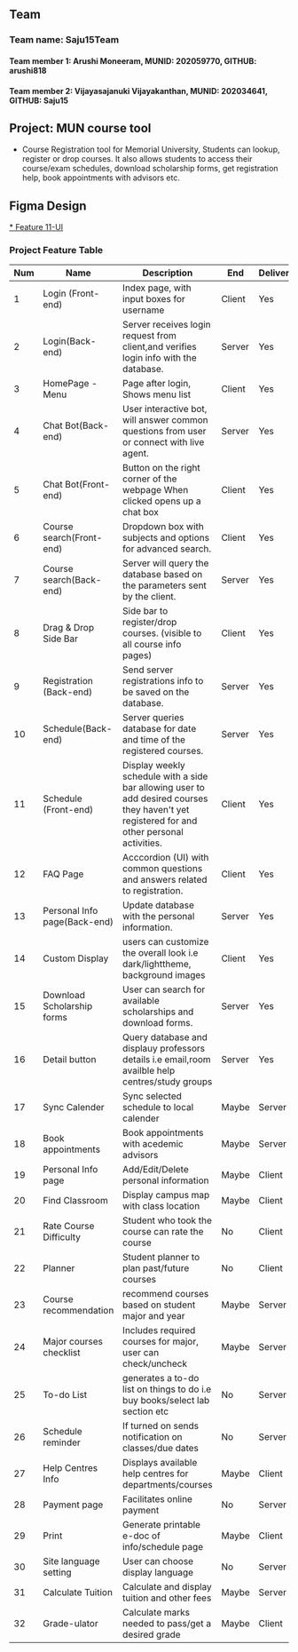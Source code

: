 ## Team

### Team name: Saju15Team
#### Team member 1: Arushi Moneeram, MUNID: 202059770, GITHUB: arushi818
#### Team member 2: Vijayasajanuki Vijayakanthan, MUNID: 202034641, GITHUB: Saju15


## Project: MUN course tool
* Course Registration tool for Memorial University, Students can lookup, register or drop courses. It also allows students to access their course/exam schedules, download scholarship forms, get registration help, book appointments with advisors etc.

## Figma Design
[* Feature 11-UI](https://www.figma.com/file/d56gz5hQFYiS7cCiXRJ7F9/Course-Tool?t=FPrzy8S7XNa7oOiW-1)

### Project Feature Table

|Num|Name|Description|End|Deliver|Who|
|-----|-----|-----|-----|-----|-----|
|1|Login (Front-end)|Index page, with input boxes for username |Client|Yes|arushi818|
|2|Login(Back-end)|Server receives login request from client,and verifies login info with the database.|Server|Yes|Saju15|
|3|HomePage - Menu|Page after login, Shows menu list|Client|Yes|arushi818|
|4|Chat Bot(Back-end)|User interactive bot, will answer common questions from user or connect with live agent.|Server|Yes|arushi818|
|5|Chat Bot(Front-end)|Button on the right corner of the webpage When clicked opens up a chat box|Client|Yes|Saju15|
|6|Course search(Front-end)|Dropdown box with subjects and options for advanced search.|Client|Yes|Saju15|
|7|Course search(Back-end)|Server will query the database based on the parameters sent by the client.|Server|Yes|arushi818|
|8|Drag & Drop Side Bar|Side bar to register/drop courses. (visible to all course info pages) |Client|Yes|arushi818|
|9|Registration (Back-end)|Send server registrations info to be saved on the database.|Server|Yes|Saju15|
|10|Schedule(Back-end)|Server queries database for date and time of the registered courses.|Server|Yes|arushi818|
|11|Schedule (Front-end)|Display weekly schedule with a side bar allowing user to add desired courses they haven't yet registered for and other personal activities.  |Client|Yes|arushi818|
|12|FAQ Page|Acccordion (UI) with common questions and answers related to registration.|Client|Yes|Saju15|
|13|Personal Info page(Back-end)|Update database with the personal information.|Server|Yes|arushi818|
|14|Custom Display|users can customize the overall look i.e dark/lighttheme, background images|Client|Yes|Saju15|
|15|Download Scholarship forms|User can search for available scholarships and download forms.|Server|Yes|Saju15|
|16|Detail button|Query database and displauy professors details i.e email,room availble help centres/study groups|Server|Yes|Saju15|
|17|Sync Calender|Sync selected schedule to local calender|Maybe|Server|arushi818|
|18|Book appointments|Book appointments with acedemic advisors|Maybe|Server|Saju15|
|19|Personal Info page|Add/Edit/Delete personal information|Maybe|Client|arushi818|
|20|Find Classroom|Display campus map with class location|Maybe|Client|Saju15|
|21|Rate Course Difficulty|Student who took the course can rate the course|No|Client|arushi818|
|22|Planner|Student planner to plan past/future courses|No|Client|Saju15|
|23|Course recommendation|recommend courses based on student major and year|Maybe|Server|arushi818|
|24|Major courses checklist|Includes required courses for major, user can check/uncheck|Maybe|Server|Saju15|
|25|To-do List|generates a to-do list on things to do i.e buy books/select lab section etc|No|Server|arushi818|
|26|Schedule reminder|If turned on sends notification on classes/due dates|No|Server|Saju15|
|27|Help Centres Info |Displays available help centres for departments/courses|Maybe|Client|arushi818|
|28|Payment page|Facilitates online payment|No|Server|Saju15|
|29|Print|Generate printable e-doc of info/schedule page|Maybe|Client|arushi818|
|30|Site language setting|User can choose display language|No|Server|Saju15|
|31|Calculate Tuition|Calculate and display tuition and other fees|Maybe|Server|arushi818|
|32|Grade-ulator|Calculate marks needed to pass/get a desired grade|Maybe|Client|Saju15|
